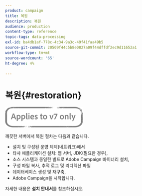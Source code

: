 ```yaml
---
product: campaign
title: 복원
description: 복원
audience: production
content-type: reference
topic-tags: data-processing
exl-id: ba4db1af-778c-4c34-9a3c-49f41faa49b5
source-git-commit: 20509f44c5b8e0827a09f44dffdf2ec9d11652a1
workflow-type: tm+mt
source-wordcount: '65'
ht-degree: 4%

---
```


# 복원{#restoration}

![](../../assets/v7-only.svg)

깨끗한 서버에서 복원 절차는 다음과 같습니다.

* 설치 및 구성된 운영 체제(네트워크)에서
* 타사 애플리케이션 설치: 웹 서버, JDK(필요한 경우),
* 소스 시스템과 동일한 빌드로 Adobe Campaign 바이너리 설치,
* 구성 파일 복사, 추적 로그 및 리디렉션 파일
* 데이터베이스 생성 및 재구축,
* Adobe Campaign을 시작합니다.

자세한 내용은 **설치 안내서**&#x200B;를 참조하십시오.
